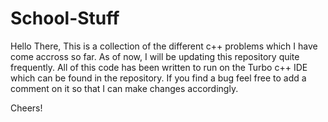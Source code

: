# School-Stuff
Hello There,
This is a collection of the different c++ problems which I have come accross so far.
As of now, I will be updating this repository quite frequently.
All of this code has been written to run on the Turbo c++ IDE which can be
found in the repository.
If you find a bug feel free to add a comment on it so that I can make changes accordingly.

Cheers!
